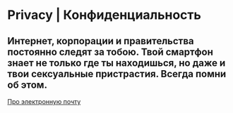 # Privacy | Конфиденциальность
## Интернет, корпорации и правительства постоянно следят за тобою. Твой смартфон знает не только где ты находишься, но даже и твои сексуальные пристрастия. Всегда помни об этом.
[Про электронную почту](https://rpne.net/email.html "Про электронную почту")
